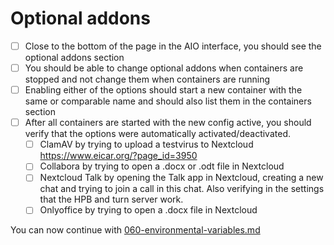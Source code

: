# Optional addons

- [ ] Close to the bottom of the page in the AIO interface, you should see the optional addons section
- [ ] You should be able to change optional addons when containers are stopped and not change them when containers are running
- [ ] Enabling either of the options should start a new container with the same or comparable name and should also list them in the containers section
- [ ] After all containers are started with the new config active, you should verify that the options were automatically activated/deactivated.
    - [ ] ClamAV by trying to upload a testvirus to Nextcloud https://www.eicar.org/?page_id=3950
    - [ ] Collabora by trying to open a .docx or .odt file in Nextcloud
    - [ ] Nextcloud Talk by opening the Talk app in Nextcloud, creating a new chat and trying to join a call in this chat. Also verifying in the settings that the HPB and turn server work.
    - [ ] Onlyoffice by trying to open a .docx file in Nextcloud

You can now continue with [060-environmental-variables.md](./060-environmental-variables.md)